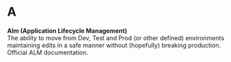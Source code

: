 # A

**Alm (Application Lifecycle Management)** <br>
The ability to move from Dev, Test and Prod (or other defined) environments maintaining edits in a safe manner without (hopefully) breaking production. Official ALM documentation.
